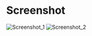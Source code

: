 # Screenshot
![Screenshot_1](https://github.com/user-attachments/assets/cb2e7081-7cf1-4f92-aeda-8d8080e01f4c)
![Screenshot_2](https://github.com/user-attachments/assets/c30df631-6e7c-485d-8562-6ceaa49b2e59)
